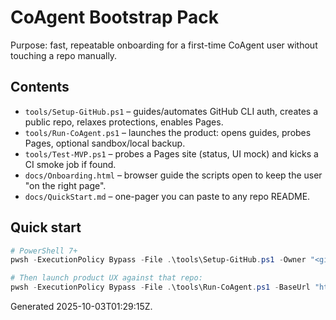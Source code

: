 # CoAgent Bootstrap Pack

Purpose: fast, repeatable onboarding for a first-time CoAgent user without touching a repo manually.

## Contents
- `tools/Setup-GitHub.ps1` – guides/automates GitHub CLI auth, creates a public repo, relaxes protections, enables Pages.
- `tools/Run-CoAgent.ps1` – launches the product: opens guides, probes Pages, optional sandbox/local backup.
- `tools/Test-MVP.ps1` – probes a Pages site (status, UI mock) and kicks a CI smoke job if found.
- `docs/Onboarding.html` – browser guide the scripts open to keep the user "on the right page".
- `docs/QuickStart.md` – one-pager you can paste to any repo README.

## Quick start
```powershell
# PowerShell 7+
pwsh -ExecutionPolicy Bypass -File .\tools\Setup-GitHub.ps1 -Owner "<githubUser>" -Repo "CoAgent" -Public -Relax Protections -EnablePages

# Then launch product UX against that repo:
pwsh -ExecutionPolicy Bypass -File .\tools\Run-CoAgent.ps1 -BaseUrl "https://<githubUser>.github.io/CoAgent" -OpenGuides -Sandbox
```
Generated 2025-10-03T01:29:15Z.
